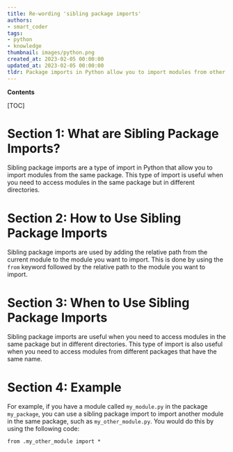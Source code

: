 ```yaml
---
title: Re-wording 'sibling package imports'
authors:
- smart_coder
tags:
- python
- knowledge
thumbnail: images/python.png
created_at: 2023-02-05 00:00:00
updated_at: 2023-02-05 00:00:00
tldr: Package imports in Python allow you to import modules from other packages in the same directory.
---
```


**Contents**

[TOC]

# Section 1: What are Sibling Package Imports?
Sibling package imports are a type of import in Python that allow you to import modules from the same package. This type of import is useful when you need to access modules in the same package but in different directories.

# Section 2: How to Use Sibling Package Imports
Sibling package imports are used by adding the relative path from the current module to the module you want to import. This is done by using the `from` keyword followed by the relative path to the module you want to import.

# Section 3: When to Use Sibling Package Imports
Sibling package imports are useful when you need to access modules in the same package but in different directories. This type of import is also useful when you need to access modules from different packages that have the same name.

# Section 4: Example
For example, if you have a module called `my_module.py` in the package `my_package`, you can use a sibling package import to import another module in the same package, such as `my_other_module.py`. You would do this by using the following code:

```
from .my_other_module import *
```

